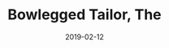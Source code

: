 ---
title: Bowlegged Tailor, The
titleID: bowlegged-tailor-the-obrien.md
key: G
rhythm: jig
date: 2019-02-12
location: Other
tags: obrien
regtuneoftheweek:
slowtuneoftheweek:
mp3_file:
mp3_source:
mp3_licence:
mp3_url:
alt_mp3_url:
source: Wellington
abc_source: Wellington Tunebook Collection
abc_url: /tunebooks/other/obrien.pdf
abc: |
    X:52
    T:Bowlegged Tailor, The
    C:Trad, arr. Paddy O'Brien
    T:Set: The Bowlegged Tailor/O'Mahony's/Fr. Fielding's Favorite
    R:jig
    I:speed 350
    M:6/8
    K:G
    D|GFG gfg|edc ~B2A|GFG BAG |EFG cBA|
    GFG gfg|afd cAF|DEG Adc|BGF G2:|
    B/2c/2|dBG dBG|ecA dBG|gba gdB|cAA ABc|
    dBg dBG|EFG AFD|GFG Adc|BGF G2:|
    

---